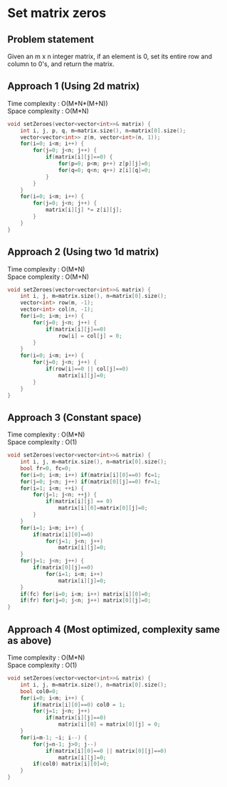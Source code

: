 # Set matrix zeros

## Problem statement

Given an m x n integer matrix, if an element is 0, set its entire row and column to 0's, and return the matrix.

## Approach 1 (Using 2d matrix)

Time complexity : O(M\*N\*(M+N))  
Space complexity : O(M\*N)

```cpp
void setZeroes(vector<vector<int>>& matrix) {
    int i, j, p, q, m=matrix.size(), n=matrix[0].size();
    vector<vector<int>> z(m, vector<int>(n, 1));
    for(i=0; i<m; i++) {
        for(j=0; j<n; j++) {
            if(matrix[i][j]==0) {
                for(p=0; p<m; p++) z[p][j]=0;
                for(q=0; q<n; q++) z[i][q]=0;
            }
        }
    }
    for(i=0; i<m; i++) {
        for(j=0; j<n; j++) {
            matrix[i][j] *= z[i][j];
        }
    }
}
```

## Approach 2 (Using two 1d matrix)

Time complexity : O(M\*N)  
Space complexity : O(M+N)

```cpp
void setZeroes(vector<vector<int>>& matrix) {
    int i, j, m=matrix.size(), n=matrix[0].size();
    vector<int> row(m, -1);
    vector<int> col(n, -1);
    for(i=0; i<m; i++) {
        for(j=0; j<n; j++) {
            if(matrix[i][j]==0)
                row[i] = col[j] = 0;
        }
    }
    for(i=0; i<m; i++) {
        for(j=0; j<n; j++) {
            if(row[i]==0 || col[j]==0)
                matrix[i][j]=0;
        }
    }
}
```

## Approach 3 (Constant space)

Time complexity : O(M\*N)  
Space complexity : O(1)

```cpp
void setZeroes(vector<vector<int>>& matrix) {
    int i, j, m=matrix.size(), n=matrix[0].size();
    bool fr=0, fc=0;
    for(i=0; i<m; i++) if(matrix[i][0]==0) fc=1;
    for(j=0; j<n; j++) if(matrix[0][j]==0) fr=1;
    for(i=1; i<m; ++i) {
        for(j=1; j<n; ++j) {
            if(matrix[i][j] == 0)
                matrix[i][0]=matrix[0][j]=0;
        }
    }
    for(i=1; i<m; i++) {
        if(matrix[i][0]==0)
            for(j=1; j<n; j++)
                matrix[i][j]=0;
    }
    for(j=1; j<n; j++) {
        if(matrix[0][j]==0)
            for(i=1; i<m; i++)
                matrix[i][j]=0;
    }
    if(fc) for(i=0; i<m; i++) matrix[i][0]=0;
    if(fr) for(j=0; j<n; j++) matrix[0][j]=0;
}
```

## Approach 4 (Most optimized, complexity same as above)

Time complexity : O(M\*N)  
Space complexity : O(1)

```cpp
void setZeroes(vector<vector<int>>& matrix) {
    int i, j, m=matrix.size(), n=matrix[0].size();
    bool col0=0;
    for(i=0; i<m; i++) {
        if(matrix[i][0]==0) col0 = 1;
        for(j=1; j<n; j++)
            if(matrix[i][j]==0)
                matrix[i][0] = matrix[0][j] = 0;
    }
    for(i=m-1; ~i; i--) {
        for(j=n-1; j>0; j--)
            if(matrix[i][0]==0 || matrix[0][j]==0)
                matrix[i][j]=0;
        if(col0) matrix[i][0]=0;
    }
}
```
